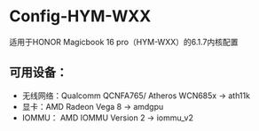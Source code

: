 # Config-HYM-WXX
适用于HONOR Magicbook 16 pro（HYM-WXX）的6.1.7内核配置

## 可用设备：
- 无线网络：Qualcomm QCNFA765/ Atheros WCN685x -> ath11k
- 显卡：AMD Radeon Vega 8 -> amdgpu
- IOMMU： AMD IOMMU Version 2 -> iommu_v2

